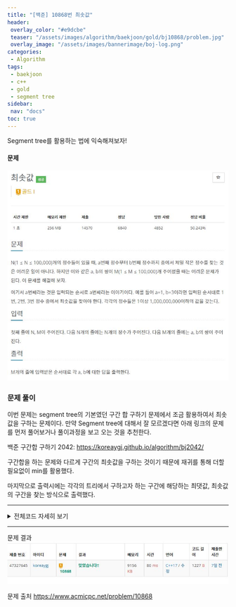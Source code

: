 ```yaml
---
title: "[백준] 10868번 최솟값"
header:
 overlay_color: "#e9dcbe"
 teaser: "/assets/images/algorithm/baekjoon/gold/bj10868/problem.jpg"
 overlay_image: "/assets/images/bannerimage/boj-log.png"
categories:
 - Algorithm
tags:
 - baekjoon
 - c++
 - gold
 - segment tree
sidebar:
 nav: "docs"
toc: true
---
```


Segment tree를 활용하는 법에 익숙해져보자!

#### 문제
[![10868.cpp](/assets/images/algorithm/baekjoon/gold/bj10868/problem.jpg)](https://www.acmicpc.net/problem/10868)
 

### 문제 풀이

 이번 문제는 segment tree의 기본였던 구간 합 구하기 문제에서 조금 활용하여서 최솟값을 구하는 문제이다. 만약 Segment tree에 대해서 잘 모르겠다면 아래 링크의 문제를 먼저 풀어보거나 풀이과정을 보고 오는 것을 추천한다.

 백준 구간합 구하기 2042:
<https://koreaygj.github.io/algorithm/bj2042/>

 구간합을 하는 문제와 다르게 구간의 최솟값을 구하는 것이기 때문에 재귀를 통해 더할 필요없이 min를 활용했다.

 마지막으로 출력시에는 각각의 트리에서 구하고자 하는 구간에 해당하는 최댓값, 최솟값의 구간을 찾는 방식으로 출력했다.


 -------

 <details>
 <summary>전체코드 자세히 보기</summary>
 <div markdown="1">

```cpp
#include <iostream>
#include <algorithm>
#include <vector>
#include <queue>
using namespace std;
vector<int> min_tree(100005 * 4, 0);
vector<int> arr(1000005, 0);
int init_min(int start, int end, int node)
{
    if(start == end)
        return min_tree[node] = arr[start];
    int mid = (start + end) / 2;
    return min_tree[node] = min(init_min(start, mid, node * 2) , init_min(mid + 1, end, node * 2 + 1));
}
int find_min(int start, int end, int node, int left, int right)
{
    if(left > end || right < start)
        return 1000000005;
    if(left <= start && end <= right)
        return min_tree[node];
    int mid = (start + end) / 2;
    return min(find_min(start, mid, node * 2, left, right), find_min(mid + 1, end, node * 2 + 1, left, right));
}
int main(void){
    cin.tie(NULL);
    cout.tie(NULL);
    ios::sync_with_stdio(false);
    int n, m;
    vector<pair<int, int>> input;
    cin >> n >> m;
    for(int i = 1; i <= n; i++)
        cin >> arr[i];
    init_min(1, n, 1);
    for(int i = 0; i < m; i++)
    {
        int a, b;
        cin >> a >> b;
        input.push_back({a, b});
    }
    for(int i = 0; i < m; i++)
    {
        cout << find_min(1, n, 1, input[i].first, input[i].second) << "\n";
    }
}
 ```
 </div>
 </details>

------


문제 결과
![result](/assets/images/algorithm/baekjoon/gold/bj10868/result.jpg)

문제 출처
<https://www.acmicpc.net/problem/10868>

